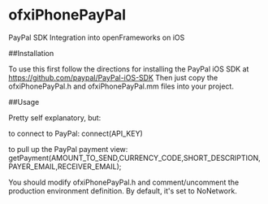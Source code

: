 ofxiPhonePayPal
===============

PayPal SDK Integration into openFrameworks on iOS

##Installation

To use this first follow the directions for installing the PayPal iOS SDK at https://github.com/paypal/PayPal-iOS-SDK
Then just copy the ofxiPhonePayPal.h and ofxiPhonePayPal.mm files into your project.

##Usage

Pretty self explanatory, but:

to connect to PayPal:
connect(API_KEY)

to pull up the PayPal payment view:
getPayment(AMOUNT_TO_SEND,CURRENCY_CODE,SHORT_DESCRIPTION,PAYER_EMAIL,RECEIVER_EMAIL);

You should modify ofxiPhonePayPal.h and comment/uncomment the production environment definition.  By default, it's set to NoNetwork.
